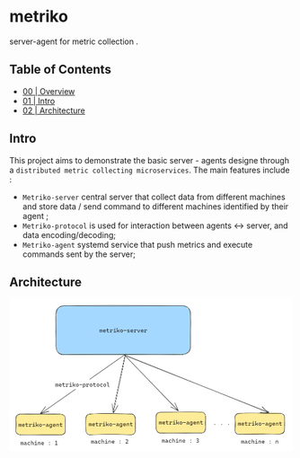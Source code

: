 # metriko
server-agent for metric collection .
## Table of Contents

- [00 | Overview](README.md)
- [01 | Intro](#intro)
- [02 | Architecture](#architecture)

## Intro
This project aims to demonstrate the basic server - agents designe through a `distributed metric collecting microservices`. The main features include :

- `Metriko-server` central server that collect data from different machines and store data / send command to different machines identified by their agent ;
- `Metriko-protocol` is used for interaction between agents <-> server, and data encoding/decoding;
- `Metriko-agent` systemd service that push metrics and execute commands sent by the server;

## Architecture 
![](docs/img/metriko-arch.PNG)